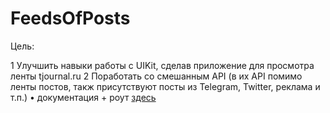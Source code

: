 # FeedsOfPosts

Цель: 

1 Улучшить навыки работы с UIKit, сделав приложение для просмотра ленты tjournal.ru 
2 Поработать со смешанным API (в их API помимо ленты постов, такж присутствуют посты из Telegram, Twitter, реклама и т.п.)
  • документация + роут [здесь](https://cmtt-ru.github.io/osnova-api/v2/swagger.html#/Timeline/getTimeline)

